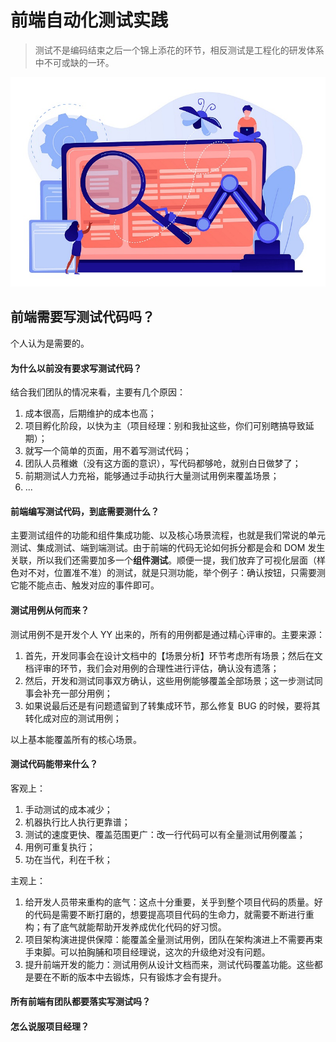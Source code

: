 # 前端自动化测试实践

> 测试不是编码结束之后一个锦上添花的环节，相反测试是工程化的研发体系中不可或缺的一环。

<img src="./img/auto_test.jpg" />

## 前端需要写测试代码吗？

个人认为是需要的。



#### 为什么以前没有要求写测试代码？

结合我们团队的情况来看，主要有几个原因：

1. 成本很高，后期维护的成本也高；
2. 项目孵化阶段，以快为主（项目经理：别和我扯这些，你们可别瞎搞导致延期）；
3. 就写一个简单的页面，用不着写测试代码；
4. 团队人员稚嫩（没有这方面的意识），写代码都够呛，就别白日做梦了；
5. 前期测试人力充裕，能够通过手动执行大量测试用例来覆盖场景；
6. ...



#### 前端编写测试代码，到底需要测什么？

主要测试组件的功能和组件集成功能、以及核心场景流程，也就是我们常说的单元测试、集成测试、端到端测试。由于前端的代码无论如何拆分都是会和 DOM 发生关联，所以我们还需要加多一个**组件测试**。顺便一提，我们放弃了可视化层面（样色对不对，位置准不准）的测试，就是只测功能，举个例子：确认按钮，只需要测它能不能点击、触发对应的事件即可。



#### 测试用例从何而来？

测试用例不是开发个人 YY 出来的，所有的用例都是通过精心评审的。主要来源：

1. 首先，开发同事会在设计文档中的【场景分析】环节考虑所有场景；然后在文档评审的环节，我们会对用例的合理性进行评估，确认没有遗落；
2. 然后，开发和测试同事双方确认，这些用例能够覆盖全部场景；这一步测试同事会补充一部分用例；
3. 如果说最后还是有问题遗留到了转集成环节，那么修复 BUG 的时候，要将其转化成对应的测试用例；

以上基本能覆盖所有的核心场景。



#### 测试代码能带来什么？

客观上：

1. 手动测试的成本减少；
2. 机器执行比人执行更靠谱；
3. 测试的速度更快、覆盖范围更广：改一行代码可以有全量测试用例覆盖；
4. 用例可重复执行；
5. 功在当代，利在千秋；



主观上：

1. 给开发人员带来重构的底气：这点十分重要，关乎到整个项目代码的质量。好的代码是需要不断打磨的，想要提高项目代码的生命力，就需要不断进行重构；有了底气就能帮助开发养成优化代码的好习惯。
2. 项目架构演进提供保障：能覆盖全量测试用例，团队在架构演进上不需要再束手束脚。可以拍胸脯和项目经理说，这次的升级绝对没有问题。
3. 提升前端开发的能力：测试用例从设计文档而来，测试代码覆盖功能。这些都是要在不断的版本中去锻炼，只有锻炼才会有提升。



#### 所有前端有团队都要落实写测试吗？



#### 怎么说服项目经理？



